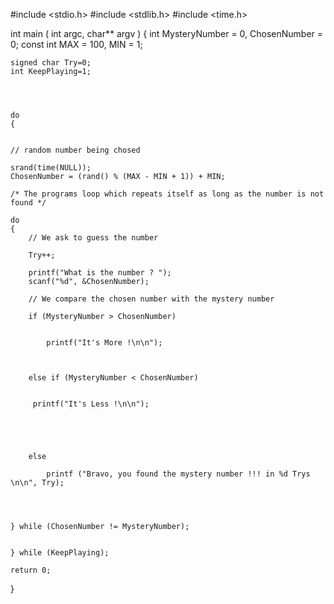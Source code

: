 #include <stdio.h>
#include <stdlib.h>
#include <time.h>

int main ( int argc, char** argv )
{
    int MysteryNumber = 0, ChosenNumber = 0;
    const int MAX = 100, MIN = 1;

    signed char Try=0;
    int KeepPlaying=1;




    do
    {


    // random number being chosed

    srand(time(NULL));
    ChosenNumber = (rand() % (MAX - MIN + 1)) + MIN;

    /* The programs loop which repeats itself as long as the number is not found */

    do
    {
        // We ask to guess the number

        Try++;

        printf("What is the number ? ");
        scanf("%d", &ChosenNumber);

        // We compare the chosen number with the mystery number

        if (MysteryNumber > ChosenNumber)


            printf("It's More !\n\n");



        else if (MysteryNumber < ChosenNumber)


         printf("It's Less !\n\n");





        else

            printf ("Bravo, you found the mystery number !!! in %d Trys \n\n", Try);




    } while (ChosenNumber != MysteryNumber);


    } while (KeepPlaying);

    return 0;
}
